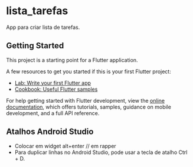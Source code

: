 # lista_tarefas

App para criar lista de tarefas.

## Getting Started

This project is a starting point for a Flutter application.

A few resources to get you started if this is your first Flutter project:

- [Lab: Write your first Flutter app](https://docs.flutter.dev/get-started/codelab)
- [Cookbook: Useful Flutter samples](https://docs.flutter.dev/cookbook)

For help getting started with Flutter development, view the
[online documentation](https://docs.flutter.dev/), which offers tutorials,
samples, guidance on mobile development, and a full API reference.


## Atalhos Android Studio

* Colocar em widget  alt+enter   // em rapper
* Para duplicar linhas no Android Studio, pode usar a tecla de atalho Ctrl + D. 
